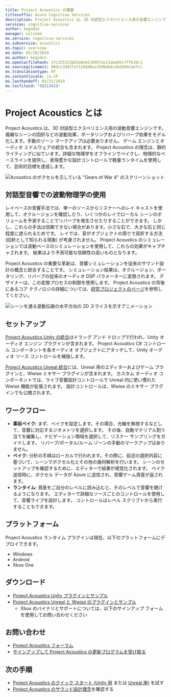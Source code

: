 ```yaml
---
title: Project Acoustics の概要
titlesuffix: Azure Cognitive Services
description: Project Acoustics は、3D 対話型エクスペリエンス用の音響エンジンです。ベイクされた波動物理学シミュレーションを対話型設計コントロールに統合します。
services: cognitive-services
author: kegodin
manager: nitinme
ms.service: cognitive-services
ms.subservice: acoustics
ms.topic: overview
ms.date: 03/20/2019
ms.author: kegodin
ms.openlocfilehash: 1fc125322b83a0eb51095fac21dee05c7ffb39c1
ms.sourcegitcommit: 90dcc3d427af1264d6ac2b9bde6cdad364ceefcc
ms.translationtype: HT
ms.contentlocale: ja-JP
ms.lasthandoff: 03/21/2019
ms.locfileid: "58313619"
---
```

# <a name="what-is-project-acoustics"></a>Project Acoustics とは
Project Acoustics は、3D 対話型エクスペリエンス用の波動音響エンジンです。 複雑なシーンの回折などの波動効果、ポータリングおよびリバーブ効果をモデル化します。手動のゾーン マークアップは必要ありません。 ゲーム エンジンとオーディオ ミドルウェアの統合も含まれます。 Project Acoustics の理念は、静的ライティングに似ています。詳細な物理学をオフラインでベイクし、物理的なベースラインを提供し、表現豊かな設計コントロールで軽量ランタイムを使用して、芸術的目標を達成します。

![Acoustics のボクセルを示している "Gears of War 4" のスクリーンショット](media/gears-with-voxels.jpg)

## <a name="using-wave-physics-for-interactive-acoustics"></a>対話型音響での波動物理学の使用
レイベースの音響手法では、単一のソースからリスナーへのレイ キャストを使用して、オクルージョンを確認したり、いくつかのレイでローカル シーンのボリュームを予測することでリバーブを発生させたりすることができます。 しかし、これらの手法は信頼できない場合があります。小さな石で、大きな石と同じ程度に遮られるためです。 レイでは、音がオブジェクトの周りで屈折する方法 (回析として知られる現象) が考慮されません。 Project Acoustics のシミュレーションでは波動ベースのシミュレーションを使用して、これらの効果がキャプチャされます。 結果はより予測可能な信頼性の高いものとなります。

Project Acoustics の重要な革新は、音響シミュレーションを従来のサウンド設計の概念と統合することです。 シミュレーション結果は、オクルージョン、ポータリング、リバーブの従来のオーディオ DSP パラメーターに変換されます。 デザイナーは、この変換プロセスの制御を使用します。 Project Acoustics の背後にあるコア テクノロジの詳細については、[研究プロジェクトのページ](https://www.microsoft.com/en-us/research/project/project-triton/)を参照してください。

![シーンを通る波動伝搬の水平方向の 2D スライスを示すアニメーション](media/wave-simulation.gif)

## <a name="setup"></a>セットアップ
[Project Acoustics Unity の統合](unity-integration.md)はドラッグ アンド ドロップで行われ、Unity オーディオ エンジン プラグインが含まれます。 Project Acoustics C# コントロール コンポーネントを各オーディオ オブジェクトにアタッチして、Unity オーディオ ソース コントロールを補強します。

[Project Acoustics Unreal 統合](unreal-integration.md)には、Unreal 用のエディターおよびゲーム プラグインと、Wwise ミキサー プラグインが含まれます。 カスタム オーディオ コンポーネントでは、ライブ音響設計コントロールで Unreal 内に使い慣れた Wwise 機能が拡張されます。 設計コントロールは、Wwise のミキサー プラグインでも公開されます。

## <a name="workflow"></a>ワークフロー
* **事前ベイク:** まず、ベイクを設定します。その場合、光軸を無視するなどして、音響に対応するジオメトリを選択します。 その後、自動マテリアル割り当てを編集し、ナビゲーション領域を選択して、リスナー サンプリングをガイドします。 リバーブ/ポータル/ルーム ゾーンの手動のマークアップはありません。
* **ベイク:** 分析の手順はローカルで行われます。その際に、前述の選択内容に基づいて、シーンでボクセル化とその他の幾何解析を行います。 シーンのセットアップを確認するために、エディターで結果が視覚化されます。 ベイク送信時に、ボクセル データが Azure に送信され、音響ゲーム資産が返されます。
* **ランタイム:** 資産をご自分のレベルに読み込むと、そのレベルで音響を聴けるようになります。 エディターで詳細なソースごとのコントロールを使用して、音響ライブを設計します。 コントロールはレベル スクリプトから実行することもできます。

## <a name="platforms"></a>プラットフォーム
Project Acoustics ランタイム プラグインは現在、以下のプラットフォームにデプロイできます。
*  Windows
* Android
* Xbox One

## <a name="download"></a>ダウンロード
* [Project Acoustics Unity プラグインとサンプル](https://www.microsoft.com/en-us/download/details.aspx?id=57346)
* [Project Acoustics Unreal と Wwise のプラグインとサンプル](https://www.microsoft.com/download/details.aspx?id=58090)
  * Xbox のバイナリとサポートについては、以下のサインアップ フォームを使用してお問い合わせください

## <a name="contact-us"></a>お問い合わせ
* [Project Acoustics フォーラム](https://social.msdn.microsoft.com/Forums/en-US/home?forum=projectacoustics)
* [サインアップして Project Acoustics の更新プログラムを受け取る](https://forms.office.com/Pages/ResponsePage.aspx?id=v4j5cvGGr0GRqy180BHbRwMoAEhDCLJNqtVIPwQN6rpUOFRZREJRR0NIQllDOTQ1U0JMNVc4OFNFSy4u)

## <a name="next-steps"></a>次の手順
* [Project Acoustics のクイック スタート (Unity 用](unity-quickstart.md) または [Unreal 用)](unreal-quickstart.md) を試す
* [Project Acoustics のサウンド設計理念](design-process.md)を確認する

